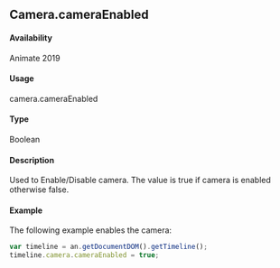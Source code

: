 ## Camera.cameraEnabled 

#### Availability

Animate 2019

#### Usage

camera.cameraEnabled 

#### Type

Boolean

#### Description

Used to Enable/Disable camera. The value is true if camera is enabled otherwise false.

#### Example

The following example enables the camera:

```javascript
var timeline = an.getDocumentDOM().getTimeline();
timeline.camera.cameraEnabled = true;
```
